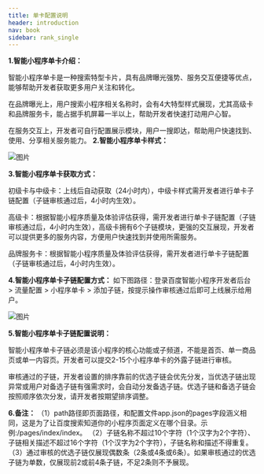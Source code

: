 ```yaml
---
title: 单卡配置说明
header: introduction
nav: book
sidebar: rank_single
---
```

 

**1.智能小程序单卡介绍：**

智能小程序单卡是一种搜索特型卡片，具有品牌曝光强势、服务交互便捷等优点，能够帮助开发者获取更多用户关注和转化。

在品牌曝光上，用户搜索小程序相关名称时，会有4大特型样式展现，尤其高级卡和品牌服务卡，能占据手机屏幕一半以上，帮助开发者快速打动用户心智。

在服务交互上，开发者可自行配置展示模块，用户一搜即达，帮助用户快速找到、使用、分享相关服务能力。
**2.智能小程序单卡样式：**

![图片](../../img/introduction/rank/rank_single1.png)

**3.智能小程序单卡获取方式：**

初级卡与中级卡：上线后自动获取（24小时内），中级卡样式需开发者进行单卡子链配置（子链审核通过后，4小时内生效）。

高级卡：根据智能小程序质量及体验评估获得，需开发者进行单卡子链配置（子链审核通过后，4小时内生效），高级卡拥有6个子链模块，更强的交互展现，开发者可以提供更多的服务内容，方便用户快速找到并使用所需服务。

品牌服务卡：根据智能小程序质量及体验评估获得，需开发者进行单卡子链配置（子链审核通过后，4小时内生效）。

**4.智能小程序单卡子链配置方式：**
如下图路径：登录百度智能小程序开发者后台 > 流量配置 > 小程序单卡 > 添加子链，按提示操作审核通过后即可上线展示给用户。

![图片](../../img/introduction/rank/rank_single2.png)

**5.智能小程序单卡子链配置说明：**

智能小程序单卡子链必须是该小程序的核心功能或子频道，不能是首页、单一商品页或单一内容页。开发者可以提交2-15个小程序单卡的外露子链进行审核。

审核通过的子链，开发者设置的排序靠前的优选子链会优先分发，当优选子链出现异常或用户对备选子链有强需求时，会自动分发备选子链。优选子链和备选子链会按照顺序依次分发，请开发者按期望排序调整。

**6.备注：**
（1）path路径即页面路径，和配置文件app.json的pages字段涵义相同，这是为了让百度搜索知道你的小程序页面定义在哪个目录。示例:/pages/index/index。
（2）子链名称不超过10个字符（1个汉字为2个字符）、子链相关描述不超过16个字符（1个汉字为2个字符），子链名称和描述不得重复。
（3）通过审核的优选子链仅展现偶数条（2条或4条或6条）。如果审核通过的优选子链为单数，仅展现前2或前4条子链，不足2条则不予展现。


